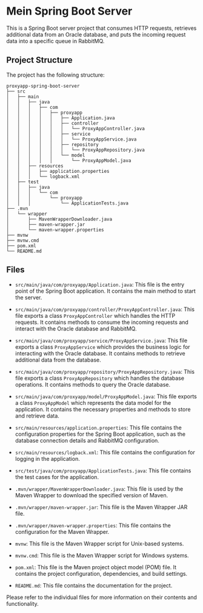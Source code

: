 # Mein Spring Boot Server

This is a Spring Boot server project that consumes HTTP requests, retrieves additional data from an Oracle database, and puts the incoming request data into a specific queue in RabbitMQ.

## Project Structure

The project has the following structure:

```
proxyapp-spring-boot-server
├── src
│   ├── main
│   │   ├── java
│   │   │   ├── com
│   │   │   │   ├── proxyapp
│   │   │   │   │   ├── Application.java
│   │   │   │   │   ├── controller
│   │   │   │   │   │   └── ProxyAppController.java
│   │   │   │   │   ├── service
│   │   │   │   │   │   └── ProxyAppService.java
│   │   │   │   │   ├── repository
│   │   │   │   │   │   └── ProxyAppRepository.java
│   │   │   │   │   └── model
│   │   │   │   │       └── ProxyAppModel.java
│   │   ├── resources
│   │   │   ├── application.properties
│   │   │   └── logback.xml
│   ├── test
│   │   ├── java
│   │   │   └── com
│   │   │       └── proxyapp
│   │   │           └── ApplicationTests.java
├── .mvn
│   └── wrapper
│       ├── MavenWrapperDownloader.java
│       ├── maven-wrapper.jar
│       └── maven-wrapper.properties
├── mvnw
├── mvnw.cmd
├── pom.xml
└── README.md
```

## Files

- `src/main/java/com/proxyapp/Application.java`: This file is the entry point of the Spring Boot application. It contains the main method to start the server.

- `src/main/java/com/proxyapp/controller/ProxyAppController.java`: This file exports a class `ProxyAppController` which handles the HTTP requests. It contains methods to consume the incoming requests and interact with the Oracle database and RabbitMQ.

- `src/main/java/com/proxyapp/service/ProxyAppService.java`: This file exports a class `ProxyAppService` which provides the business logic for interacting with the Oracle database. It contains methods to retrieve additional data from the database.

- `src/main/java/com/proxyapp/repository/ProxyAppRepository.java`: This file exports a class `ProxyAppRepository` which handles the database operations. It contains methods to query the Oracle database.

- `src/main/java/com/proxyapp/model/ProxyAppModel.java`: This file exports a class `ProxyAppModel` which represents the data model for the application. It contains the necessary properties and methods to store and retrieve data.

- `src/main/resources/application.properties`: This file contains the configuration properties for the Spring Boot application, such as the database connection details and RabbitMQ configuration.

- `src/main/resources/logback.xml`: This file contains the configuration for logging in the application.

- `src/test/java/com/proxyapp/ApplicationTests.java`: This file contains the test cases for the application.

- `.mvn/wrapper/MavenWrapperDownloader.java`: This file is used by the Maven Wrapper to download the specified version of Maven.

- `.mvn/wrapper/maven-wrapper.jar`: This file is the Maven Wrapper JAR file.

- `.mvn/wrapper/maven-wrapper.properties`: This file contains the configuration for the Maven Wrapper.

- `mvnw`: This file is the Maven Wrapper script for Unix-based systems.

- `mvnw.cmd`: This file is the Maven Wrapper script for Windows systems.

- `pom.xml`: This file is the Maven project object model (POM) file. It contains the project configuration, dependencies, and build settings.

- `README.md`: This file contains the documentation for the project.

Please refer to the individual files for more information on their contents and functionality.